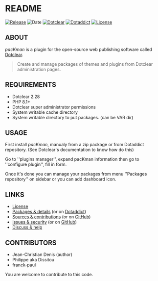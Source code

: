 # README

[![Release](https://img.shields.io/badge/release-2023.11.04-a2cbe9.svg)](https://git.dotclear.watch/JcDenis/pacKman/releases)
![Date](https://img.shields.io/badge/date-2023.11.04-c44d58.svg)
[![Dotclear](https://img.shields.io/badge/dotclear-v2.28-137bbb.svg)](https://fr.dotclear.org/download)
[![Dotaddict](https://img.shields.io/badge/dotaddict-official-9ac123.svg)](https://plugins.dotaddict.org/dc2/details/pacKman)
[![License](https://img.shields.io/badge/license-GPL--2.0-ececec.svg)](https://git.dotclear.watch/JcDenis/pacKman/src/branch/master/LICENSE)

## ABOUT

_pacKman_ is a plugin for the open-source web publishing software called [Dotclear](https://www.dotclear.org).

> Create and manage packages of themes and plugins from Dotclear administration pages.

## REQUIREMENTS

* Dotclear 2.28
* PHP 8.1+
* Dotclear super administrator permissions
* System writable cache directory 
* System writable directory to put packages. (can be VAR dir)

## USAGE

First install _pacKman_, manualy from a zip package or from 
Dotaddict repository. (See Dotclear's documentation to know how do this)

Go to ''plugins manager'', expand pacKman information then 
go to ''configure plugin'', fill in form.

Once it's done you can manage your packages from menu 
''Packages repository'' on sidebar or you can add dashboard icon.

## LINKS

* [License](https://git.dotclear.watch/JcDenis/pacKman/src/branch/master/LICENSE)
* [Packages & details](https://git.dotclear.watch/JcDenis/pacKman/releases) (or on [Dotaddict](https://plugins.dotaddict.org/dc2/details/pacKman))
* [Sources & contributions](https://git.dotclear.watch/JcDenis/pacKman) (or on [GitHub](https://github.com/JcDenis/pacKman))
* [Issues & security](https://git.dotclear.watch/JcDenis/pacKman/issues) (or on [GitHub](https://github.com/JcDenis/pacKman/issues))
* [Discuss & help](https://forum.dotclear.org/viewtopic.php?id=40066)

## CONTRIBUTORS

* Jean-Christian Denis (author)
* Philippe aka Dissitou
* franck-paul

You are welcome to contribute to this code.
